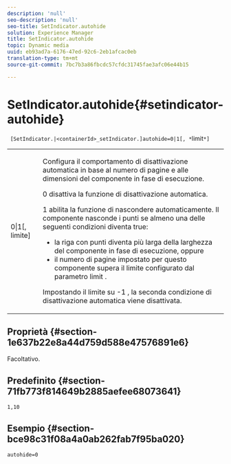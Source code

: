 ```yaml
---
description: 'null'
seo-description: 'null'
seo-title: SetIndicator.autohide
solution: Experience Manager
title: SetIndicator.autohide
topic: Dynamic media
uuid: eb93ad7a-6176-47ed-92c6-2eb1afcac0eb
translation-type: tm+mt
source-git-commit: 7bc7b3a86fbcdc57cfdc31745fae3afc06e44b15

---
```



# SetIndicator.autohide{#setindicator-autohide}

` [SetIndicator.|<containerId>_setIndicator.]autohide=0|1[, *`limit`*]`

<table id="table_0BEA0B5FFDF64E5594B534B2A87A6D88"> 
 <tbody> 
  <tr> 
   <td colname="col1"> <p> <span class="codeph">0|1[,<span class="varname"> limite</span>]</span> </p> </td> 
   <td colname="col2"> <p> Configura il comportamento di disattivazione automatica in base al numero di pagine e alle dimensioni del componente in fase di esecuzione. </p> <p> <span class="codeph"> 0</span> disattiva la funzione di disattivazione automatica. </p> <p> <span class="codeph"> 1</span> abilita la funzione di nascondere automaticamente. Il componente nasconde i punti se almeno una delle seguenti condizioni diventa true: </p> <p> 
     <ul id="ul_A7F9C1DDC6AE44BAA348B3AD440A4EDD"> 
      <li id="li_39332158806445DF874C5A52F1331B8B">la riga con punti diventa più larga della larghezza del componente in fase di esecuzione, oppure </li> 
      <li id="li_E30BAC8B609147ADB8824000F5729B21">il numero di pagine impostato per questo componente supera il limite configurato dal parametro <span class="codeph"><span class="varname"> limit</span></span> . </li> 
     </ul> </p> <p> Impostando <span class="codeph"><span class="varname"> il limite</span></span> su <span class="codeph"> -1</span> , la seconda condizione di disattivazione automatica viene disattivata. </p> </td> 
  </tr> 
 </tbody> 
</table>

## Proprietà {#section-1e637b22e8a44d759d588e47576891e6}

Facoltativo.

## Predefinito {#section-71fb773f814649b2885aefee68073641}

`1,10`

## Esempio {#section-bce98c31f08a4a0ab262fab7f95ba020}

`autohide=0`
